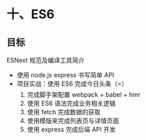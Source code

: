 # 十、ES6

## 目标

ESNext 规范及编译工具简介

- 使用 node.js express 书写简单 API
- 项目实战：使用 ES6 完成今日头条（⭐）
  1. 完成脚手架配置 webpack + babel + hmr
  2. 使用 ES6 语法完成业务相关逻辑
  3. 使用 fetch 完成数据的获取
  4. 使用模版来完成列表页与详情页面
  5. 使用 express 完成后端 API 开发
